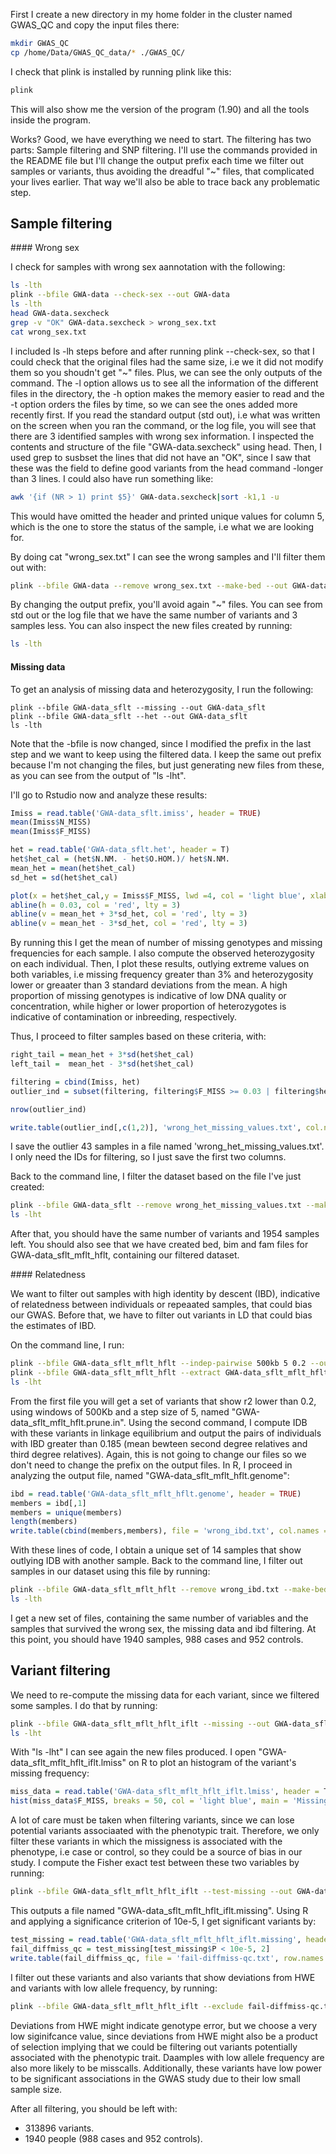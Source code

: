 First I create a new directory in my home folder in the cluster named GWAS_QC and copy the input files there:

```bash
mkdir GWAS_QC
cp /home/Data/GWAS_QC_data/* ./GWAS_QC/
```
I check that plink is installed by running plink like this:

```bash
plink
```
This will also show me the version of the program (1.90) and all the tools inside the program.

Works? Good, we have everything we need to start. The filtering has two parts: Sample filtering and SNP filtering.
I'll use the commands provided in the README file but I'll change the output prefix each time we filter out samples or variants, thus avoiding the dreadful "~" files, that complicated your lives earlier. That way we'll also be able to trace back any problematic step.

## Sample filtering

#### Wrong sex

I check for samples with wrong sex aannotation with the following:

```bash
ls -lth
plink --bfile GWA-data --check-sex --out GWA-data
ls -lth
head GWA-data.sexcheck
grep -v "OK" GWA-data.sexcheck > wrong_sex.txt
cat wrong_sex.txt
```

I included ls -lh steps before and after running plink --check-sex, so that I could check that the original files had the same size, i.e we it did not modify them so you shoudn't get "~" files. Plus, we can see the only outputs of the command. The -l option allows us to see all the information of the different files in the directory, the -h option makes the memory easier to read and the -t option orders the files by time, so we can see the ones added more recently first.
If you read the standard output (std out), i.e what was written on the screen when you ran the command, or the log file, you will see that there are 3 identified samples with wrong sex information. 
I inspected the contents and structure of the file "GWA-data.sexcheck" using head. Then, I used grep to susbset the lines that did not have an "OK", since I saw that these was the field to define good variants from the head command -longer than 3 lines. I could also have run something like:

```bash
awk '{if (NR > 1) print $5}' GWA-data.sexcheck|sort -k1,1 -u
```

This would have omitted the header and printed unique values for column 5, which is the one to store the status of the sample, i.e what we are looking for.

By doing cat "wrong_sex.txt" I can see the wrong samples and I'll filter them out with:

```bash
plink --bfile GWA-data --remove wrong_sex.txt --make-bed --out GWA-data_sflt
```

By changing the output prefix, you'll avoid again "~" files. You can see from std out or the log file that we have the same number of variants and 3 samples less. You can also inspect the new files created by running:

```bash
ls -lth
```

#### Missing data

To get an analysis of missing data and heterozygosity, I run the following:

```
plink --bfile GWA-data_sflt --missing --out GWA-data_sflt
plink --bfile GWA-data_sflt --het --out GWA-data_sflt
ls -lth
```

Note that the -bfile is now changed, since I modified the prefix in the last step and we want to keep using the filtered data. I keep the same out prefix because I'm not changing the files, but just generating new files from these, as you can see from the output of "ls -lht".

I'll go to Rstudio now and analyze these results:

```R
Imiss = read.table('GWA-data_sflt.imiss', header = TRUE)
mean(Imiss$N_MISS)
mean(Imiss$F_MISS)

het = read.table('GWA-data_sflt.het', header = T)
het$het_cal = (het$N.NM. - het$O.HOM.)/ het$N.NM.
mean_het = mean(het$het_cal)
sd_het = sd(het$het_cal)

plot(x = het$het_cal,y = Imiss$F_MISS, lwd =4, col = 'light blue', xlab = 'Heterozygosity rate per individual', ylab = 'Proportion of missing SNPs per individual')
abline(h = 0.03, col = 'red', lty = 3)
abline(v = mean_het + 3*sd_het, col = 'red', lty = 3)
abline(v = mean_het - 3*sd_het, col = 'red', lty = 3)
```

By running this I get the mean of number of missing genotypes and missing frequencies for each sample. I also compute the observed heterozygosity on each individual. Then, I plot these results, outlying extreme values on both variables, i.e missing frequency greater than 3% and heterozygosity lower or greaater than 3 standard deviations from the mean.
A high proportion of missing genotypes is indicative of low DNA quality or concentration, while higher or lower proportion of heterozygotes is indicative of contamination or inbreeding, respectively.

Thus, I proceed to filter samples based on these criteria, with:

```R
right_tail = mean_het + 3*sd(het$het_cal)
left_tail =  mean_het - 3*sd(het$het_cal)

filtering = cbind(Imiss, het)
outlier_ind = subset(filtering, filtering$F_MISS >= 0.03 | filtering$het_cal > right_tail | filtering$het_cal < left_tail)

nrow(outlier_ind)

write.table(outlier_ind[,c(1,2)], 'wrong_het_missing_values.txt', col.names = FALSE, row.names = FALSE)
```

I save the outlier 43 samples in a file named 'wrong_het_missing_values.txt'. I only need the IDs for filtering, so I just save the first two columns.

Back to the command line, I filter the dataset based on the file I've just created:

```bash
plink --bfile GWA-data_sflt --remove wrong_het_missing_values.txt --make-bed --out GWA-data_sflt_mflt_hflt
ls -lht
```

After that, you should have the same number of variants and 1954 samples left. You should also see that we have created bed, bim and fam files for GWA-data_sflt_mflt_hflt, containing our filtered dataset.

#### Relatedness

We want to filter out samples with high identity by descent (IBD), indicative of relatedness between individuals or repeaated samples, that could bias our GWAS.
Before that, we have to filter out variants in LD that could bias the estimates of IBD.

On the command line, I run:

```bash
plink --bfile GWA-data_sflt_mflt_hflt --indep-pairwise 500kb 5 0.2 --out GWA-data_sflt_mflt_hflt
plink --bfile GWA-data_sflt_mflt_hflt --extract GWA-data_sflt_mflt_hflt.prune.in --genome --min 0.185 --out GWA-data_sflt_mflt_hflt
ls -lht
```

From the first file you will get a set of variants that show r2 lower than 0.2, using windows of 500Kb and a step size of 5, named "GWA-data_sflt_mflt_hflt.prune.in". Using the second command, I compute IDB with these variants in linkage equilibrium and output the pairs of individuals with IBD greater than 0.185 (mean bewteen second degree relatives and third degree relatives). Again, this is not going to change our files so we don't need to change the prefix on the output files.
In R, I proceed in analyzing the output file, named "GWA-data_sflt_mflt_hflt.genome":

```R
ibd = read.table('GWA-data_sflt_mflt_hflt.genome', header = TRUE)
members = ibd[,1]
members = unique(members)
length(members)
write.table(cbind(members,members), file = 'wrong_ibd.txt', col.names = F, row.names = F)
```

With these lines of code, I obtain a unique set of 14 samples that show outlying IDB with another sample. Back to the command line, I filter out samples in our dataset using this file by running:

```bash
plink --bfile GWA-data_sflt_mflt_hflt --remove wrong_ibd.txt --make-bed --out GWA-data_sflt_mflt_hflt_iflt
ls -lth
```

I get a new set of files, containing the same number of variables and the samples that survived the wrong sex, the missing data and ibd filtering. At this point, you should have 1940 samples, 988 cases and 952 controls.

## Variant filtering

We need to re-compute the missing data for each variant, since we filtered some samples. I do that by running:

```bash
plink --bfile GWA-data_sflt_mflt_hflt_iflt --missing --out GWA-data_sflt_mflt_hflt_iflt
ls -lht
```

With "ls -lht" I can see again the new files produced. I open "GWA-data_sflt_mflt_hflt_iflt.lmiss" on R to plot an histogram of the variant's missing frequency:

```R
miss_data = read.table('GWA-data_sflt_mflt_hflt_iflt.lmiss', header = T)
hist(miss_data$F_MISS, breaks = 50, col = 'light blue', main = 'Missing Data Distribution', xlab = 'Missing Data rate')
```

A lot of care must be taken when filtering variants, since we can lose potential variants associaated with the phenotypic trait. Therefore, we only filter these variants in which the missigness is associated with the phenotype, i.e case or control, so they could be a source of bias in our study. I compute the Fisher exact test between these two variables by running:

```bash
plink --bfile GWA-data_sflt_mflt_hflt_iflt --test-missing --out GWA-data_sflt_mflt_hflt_iflt
```
This outputs a file named "GWA-data_sflt_mflt_hflt_iflt.missing". Using R and applying a significance criterion of 10e-5, I get significant variants by:

```R
test_missing = read.table('GWA-data_sflt_mflt_hflt_iflt.missing', header = TRUE)
fail_diffmiss_qc = test_missing[test_missing$P < 10e-5, 2]
write.table(fail_diffmiss_qc, file = 'fail-diffmiss-qc.txt', row.names = F, col.names = F)
```

I filter out these variants and also variants that show deviations from HWE and variants with low allele frequency, by running:

```bash
plink --bfile GWA-data_sflt_mflt_hflt_iflt --exclude fail-diffmiss-qc.txt --geno 0.05 --hwe 0.00001 --maf 0.01 --make-bed --out GWA-data_sflt_mflt_hflt_iflt_vflt
```

Deviations from HWE might indicate genotype error, but we choose a very low siginifcance value, since deviations from HWE might also be a product of selection implying that we could be filtering out variants potentially associated with the phenotypic trait. 
Daamples with low allele frequency are also more likely to be misscalls. Additionally, these variants have low power to be significant associations in the GWAS study due to their low small sample size.

After all filtering, you should be left with:
- 313896 variants.
- 1940 people (988 cases and 952 controls).







